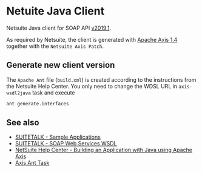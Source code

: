 # Netuite Java Client

Netsuite Java client for SOAP API [v2019.1](https://webservices.netsuite.com/wsdl/v2019_1_0/netsuite.wsdl).

As required by Netsuite, the client is generated with [Apache Axis 1.4](https://axis.apache.org/axis/)
together with the `Netsuite Axis Patch`.

## Generate new client version

The `Apache Ant` file (`build.xml`) is created according to the
instructions from the Netsuite Help Center. You only need to change
the WDSL URL in `axis-wsdl2java` task and execute

```bash
ant generate.interfaces
```


## See also

- [SUITETALK - Sample Applications](https://www.netsuite.com/portal/developers/resources/suitetalk-sample-applications.shtml)
- [SUITETALK - SOAP Web Services WSDL](https://www.netsuite.com/portal/developers/resources/suitetalk-documentation.shtml)
- [NetSuite Help Center - Building an Application with Java using Apache Axis](https://your-account-id.app.netsuite.com/app/help/helpcenter.nl?fid=section_N3420833.html)
- [Axis Ant Task](https://axis.apache.org/axis/java/ant/ant.html)
